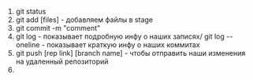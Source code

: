 1. git status
2. git add [files] - добавляем файлы в stage
3. git commit -m "comment"
4. git log - показывает подробную инфу о наших записях/ git log --oneline - показывает краткую инфу о наших коммитах
5. git push [rep link] [branch name] - чтобы отправить наши изменения на удаленный репозиторий
6. 